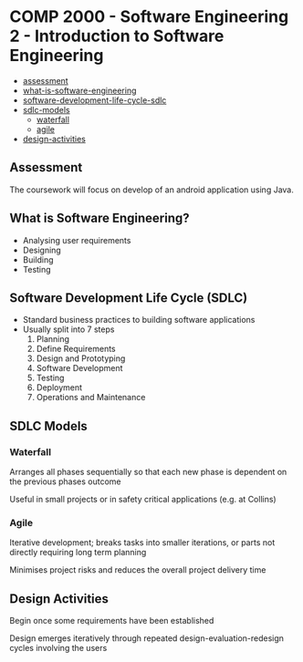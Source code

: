 # COMP 2000 - Software Engineering 2 - Introduction to Software Engineering

- [assessment](#assessment)
- [what-is-software-engineering](#what-is-software-engineering)
- [software-development-life-cycle-sdlc](#software-development-life-cycle-sdlc)
- [sdlc-models](#sdlc-models)
    - [waterfall](#waterfall)
    - [agile](#agile)
- [design-activities](#design-activities)

## Assessment

The coursework will focus on develop of an android application using Java.

## What is Software Engineering?

- Analysing user requirements
- Designing
- Building
- Testing

## Software Development Life Cycle (SDLC)

- Standard business practices to building software applications
- Usually split into 7 steps
    1. Planning
    2. Define Requirements
    3. Design and Prototyping
    4. Software Development
    5. Testing
    6. Deployment
    7. Operations and Maintenance

## SDLC Models

### Waterfall 

Arranges all phases sequentially so that each new phase is dependent on the previous phases outcome 

Useful in small projects or in safety critical applications (e.g. at Collins)

### Agile 

Iterative development; breaks tasks into smaller iterations, or parts not directly requiring long term planning

Minimises project risks and reduces the overall project delivery time

## Design Activities

Begin once some requirements have been established

Design emerges iteratively through repeated design-evaluation-redesign cycles involving the users
